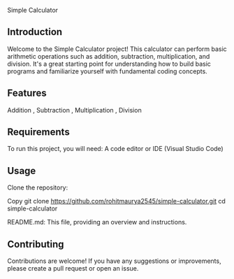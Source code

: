 
Simple Calculator
## Introduction
Welcome to the Simple Calculator project! This calculator can perform basic arithmetic operations such as addition, subtraction, multiplication, and division. It's a great starting point for understanding how to build basic programs and familiarize yourself with fundamental coding concepts.

## Features
Addition , Subtraction , Multiplication , Division

## Requirements
To run this project, you will need:
A code editor or IDE (Visual Studio Code)

## Usage
Clone the repository:

Copy
git clone https://github.com/rohitmaurya2545/simple-calculator.git
cd simple-calculator




README.md: This file, providing an overview and instructions.

## Contributing
Contributions are welcome! If you have any suggestions or improvements, please create a pull request or open an issue.



